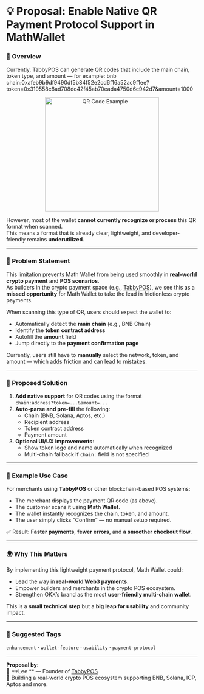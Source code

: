 # 💡 Proposal: Enable Native QR Payment Protocol Support in MathWallet
### 🧭 Overview
Currently, TabbyPOS can generate QR codes that include the main chain, token type, and amount — for example:
bnb chain:0xafeb9b9df9490df5b84f52e2cd6f16a52ac9f1ee?token=0x319558c8ad708dc42f45ab70eada4750d6c942d7&amount=1000

<p align="center">
  <img src="https://www.apikolmenpro.com/images/qrcodemath.png" alt="QR Code Example" width="300">
</p>

However, most of the wallet **cannot currently recognize or process** this QR format when scanned.  
This means a format that is already clear, lightweight, and developer-friendly remains **underutilized**.

---

### 🚧 Problem Statement
This limitation prevents Math Wallet from being used smoothly in **real-world crypto payment** and **POS scenarios**.  
As builders in the crypto payment space (e.g., [TabbyPOS](https://twitter.com/TabbyPOS)), we see this as a **missed opportunity** for Math Wallet to take the lead in frictionless crypto payments.

When scanning this type of QR, users should expect the wallet to:
- Automatically detect the **main chain** (e.g., BNB Chain)  
- Identify the **token contract address**  
- Autofill the **amount** field  
- Jump directly to the **payment confirmation page**

Currently, users still have to **manually** select the network, token, and amount — which adds friction and can lead to mistakes.

---

### 🚀 Proposed Solution
1. **Add native support** for QR codes using the format  
   `chain:address?token=...&amount=...`
2. **Auto-parse and pre-fill** the following:
   - Chain (BNB, Solana, Aptos, etc.)  
   - Recipient address  
   - Token contract address  
   - Payment amount
3. **Optional UI/UX improvements**:
   - Show token logo and name automatically when recognized  
   - Multi-chain fallback if `chain:` field is not specified

---

### 🧩 Example Use Case
For merchants using **TabbyPOS** or other blockchain-based POS systems:
- The merchant displays the payment QR code (as above).  
- The customer scans it using **Math Wallet**.  
- The wallet instantly recognizes the chain, token, and amount.  
- The user simply clicks “Confirm” — no manual setup required.  

✅ Result: **Faster payments**, **fewer errors**, and **a smoother checkout flow**.

---

### 🌍 Why This Matters
By implementing this lightweight payment protocol, Math Wallet could:
- Lead the way in **real-world Web3 payments**.  
- Empower builders and merchants in the crypto POS ecosystem.  
- Strengthen OKX’s brand as the most **user-friendly multi-chain wallet**.  

This is a **small technical step** but a **big leap for usability** and community impact.

---

### 🧾 Suggested Tags
`enhancement` · `wallet-feature` · `usability` · `payment-protocol`

---

**Proposal by:**  
👤 **Lee ** — Founder of [TabbyPOS](https://twitter.com/TabbyPOS)  
🧠 Building a real-world crypto POS ecosystem supporting BNB, Solana, ICP, Aptos and more.
